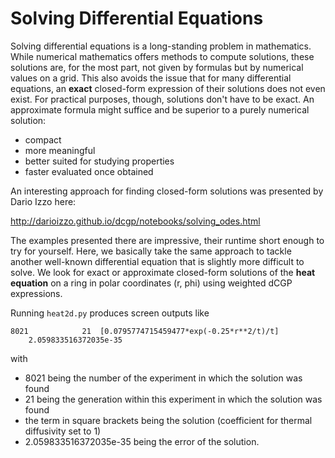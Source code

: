 # Solving Differential Equations

Solving differential equations is a long-standing problem in mathematics. While numerical
mathematics offers methods to compute solutions, these solutions are, for the most part, not given
by formulas but by numerical values on a grid. This also avoids the issue that for many
differential equations, an **exact** closed-form expression of their solutions does not even exist.
For practical purposes, though, solutions don't have to be exact. An approximate formula might
suffice and be superior to a purely numerical solution:

* compact
* more meaningful
* better suited for studying properties
* faster evaluated once obtained

An interesting approach for finding closed-form solutions was presented by Dario Izzo here:

http://darioizzo.github.io/dcgp/notebooks/solving_odes.html

The examples presented there are impressive, their runtime short enough to try for yourself. Here,
we basically take the same approach to tackle another well-known differential equation that is
slightly more difficult to solve. We look for exact or approximate closed-form solutions of the
**heat equation** on a ring in polar coordinates (r, phi) using weighted dCGP expressions.

Running `heat2d.py` produces screen outputs like

```
8021			21	[0.0795774715459477*exp(-0.25*r**2/t)/t]
    2.059833516372035e-35
```

with

* 8021 being the number of the experiment in which the solution was found
* 21 being the generation within this experiment in which the solution was found
* the term in square brackets being the solution (coefficient for thermal diffusivity set to 1)
* 2.059833516372035e-35 being the error of the solution.
